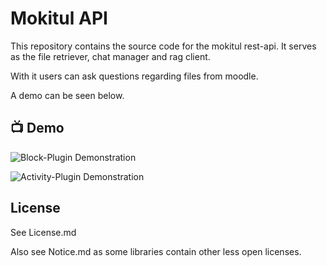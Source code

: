 # Mokitul API

This repository contains the source code for the mokitul rest-api.
It serves as the file retriever, chat manager and rag client.

With it users can ask questions regarding files from moodle.

A demo can be seen below.

## 📺 Demo

![Block-Plugin Demonstration](https://github.com/MoKITUL-FH-Erfurt/meta-mokitul/blob/main/assets/block_plugin_demo.gif)

![Activity-Plugin Demonstration](https://github.com/MoKITUL-FH-Erfurt/meta-mokitul/blob/main/assets/activity_plugin_demo.gif)

## License ##

See License.md

Also see Notice.md as some libraries contain other less open licenses.
